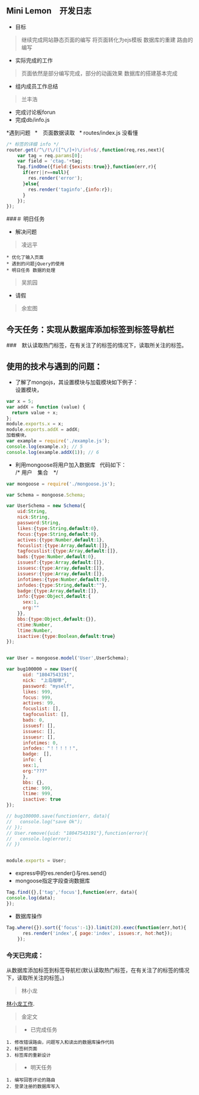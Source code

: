 ## Mini Lemon　开发日志

* 目标

> 继续完成网站静态页面的编写
> 将页面转化为ejs模板
> 数据库的重建
> 路由的编写

* 实际完成的工作

> 页面依然是部分编写完成，部分的动画效果
> 数据库的搭建基本完成

* 组内成员工作总结

> 兰丰浩

 * 完成讨论板forun
 * 完成db/info.js
 
 *遇到问题
    *　页面数据读取
    * routes/index.js 没看懂
  ```js
  /* 标签的详细 info */
router.get(/^\/t\/([^\/]+)\/info$/,function(req,res,next){
      var tag = req.params[0];
      var field = 'ctag.'+tag;
      Tag.findOne({field:{$exists:true}},function(err,r){
        if(err||r==null){
          res.render('error');
        }else{
          res.render('taginfo',{info:r});
        }
      });
});
```
###＃ 明日任务
 * 解决问题

> 凌远平

    * 优化了输入页面
    * 遇到的问题jQuery的使用
    * 明日任务 数据的处理

> 吴凯园

* 请假

> 余宏图

## 今天任务：实现从数据库添加标签到标签导航栏
###　默认读取热门标签，在有关注了的标签的情况下，读取所关注的标签。
## 使用的技术与遇到的问题：
* 了解了mongojs，其设置模块与加载模块如下例子：   
设置模块， 
```js
var x = 5;  
var addX = function (value) {  
  return value + x;  
};  
module.exports.x = x;  
module.exports.addX = addX;    
加载模块，  
var example = require('./example.js');  
console.log(example.x); // 5  
console.log(example.addX(1)); // 6  
```
* 利用mongoose将用户加入数据库  
代码如下：  
/* 用户　集合　*/  
```js
var mongoose = require('./mongoose.js');   

var Schema = mongoose.Schema;  

var UserSchema = new Schema({
    uid:String,
    nick:String,
    password:String,
    likes:{type:String,default:0},
    focus:{type:String,default:0},
    actives:{type:Number,default:1},
    focuslist:{type:Array,default:[]},
    tagfocuslist:{type:Array,default:[]},
    bads:{type:Number,default:0},
    issuesf:{type:Array,default:[]},
    issuesc:{type:Array,default:[]},
    issuesr:{type:Array,default:[]},
    infotimes:{type:Number,default:0},
    infodes:{type:String,default:""},
    badge:{type:Array,default:[]},
    info:{type:Object,default:{
      sex:1,
      org:""
    }},
    bbs:{type:Object,default:{}},
    ctime:Number,
    ltime:Number,
    isactive:{type:Boolean,default:true}
});   


var User = mongoose.model('User',UserSchema);   

var bug100000 = new User({
      uid: "18047543191",
      nick:　"上岛咖啡",
      password: "myself",
      likes: 999,
      focus: 999,
      actives: 99,
      focuslist: [],
      tagfocuslist: [],
      bads: 0,
      issuesf: [],
      issuesc: [],
      issuesr: [],
      infotimes: 0,
      infodes: "！！！！！",
      badge:　[],
      info: {
      sex:1,
      org:"???"
      },
      bbs: {},
      ctime: 999,
      ltime: 999,
      isactive: true
});   

// bug100000.save(function(err, data){
//   console.log("save Ok");
// });  
// User.remove({uid: "18047543191"},function(error){
//   console.log(error);
// })   


module.exports = User;  
```
* express中的res.render()与res.send()
* mongoose指定字段查询数据库  
```js
Tag.find({},['tag','focus'],function(err, data){
console.log(data);
});
```
* 数据库操作
```js
Tag.where({}).sort({'focus':-1}).limit(20).exec(function(err,hot){
      res.render('index',{ page:'index', issues:r, hot:hot});
    });
```
### 今天已完成：  
从数据库添加标签到标签导航栏(默认读取热门标签，在有关注了的标签的情况下，读取所关注的标签。)

> 林小龙

  [林小龙工作](https://github.com/jindwer/Mini-Lemon/blob/master/%E6%9E%97%E5%B0%8F%E9%BE%99.md).

> 金定文

>* 已完成任务

    1. 修改错误路由，问题写入和读出的数据库操作代码
    2. 标签树页面
    3. 标签库的重新设计

>* 明天任务

    1. 编写回答评论的路由
    2. 登录注册的数据库写入
